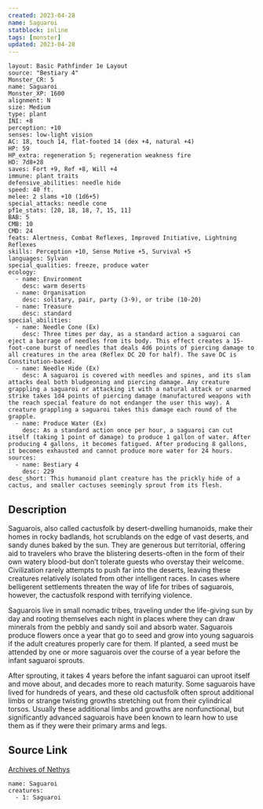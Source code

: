 ```yaml
---
created: 2023-04-28
name: Saguaroi
statblock: inline
tags: [monster]
updated: 2023-04-28
---
```

```statblock
layout: Basic Pathfinder 1e Layout
source: "Bestiary 4"
Monster_CR: 5
name: Saguaroi
Monster_XP: 1600
alignment: N
size: Medium
type: plant
INI: +8
perception: +10
senses: low-light vision
AC: 18, touch 14, flat-footed 14 (dex +4, natural +4)
HP: 59
HP_extra: regeneration 5; regeneration weakness fire
HD: 7d8+28
saves: Fort +9, Ref +8, Will +4
immune: plant traits
defensive_abilities: needle hide
speed: 40 ft.
melee: 2 slams +10 (1d6+5)
special_attacks: needle cone
pf1e_stats: [20, 18, 18, 7, 15, 11]
BAB: 5
CMB: 10
CMD: 24
feats: Alertness, Combat Reflexes, Improved Initiative, Lightning Reflexes
skills: Perception +10, Sense Motive +5, Survival +5
languages: Sylvan
special_qualities: freeze, produce water
ecology:
  - name: Environment
    desc: warm deserts
  - name: Organisation
    desc: solitary, pair, party (3-9), or tribe (10-20)
  - name: Treasure
    desc: standard
special_abilities:
  - name: Needle Cone (Ex)
    desc: Three times per day, as a standard action a saguaroi can eject a barrage of needles from its body. This effect creates a 15-foot-cone burst of needles that deals 4d6 points of piercing damage to all creatures in the area (Reflex DC 20 for half). The save DC is Constitution-based.
  - name: Needle Hide (Ex)
    desc: A saguaroi is covered with needles and spines, and its slam attacks deal both bludgeoning and piercing damage. Any creature grappling a saguaroi or attacking it with a natural attack or unarmed strike takes 1d4 points of piercing damage (manufactured weapons with the reach special feature do not endanger the user this way). A creature grappling a saguaroi takes this damage each round of the grapple.
  - name: Produce Water (Ex)
    desc: As a standard action once per hour, a saguaroi can cut itself (taking 1 point of damage) to produce 1 gallon of water. After producing 4 gallons, it becomes fatigued. After producing 8 gallons, it becomes exhausted and cannot produce more water for 24 hours.
sources:
  - name: Bestiary 4
    desc: 229
desc_short: This humanoid plant creature has the prickly hide of a cactus, and smaller cactuses seemingly sprout from its flesh.
```
## Description
Saguarois, also called cactusfolk by desert-dwelling humanoids, make their homes in rocky badlands, hot scrublands on the edge of vast deserts, and sandy dunes baked by the sun. They are generous but territorial, offering aid to travelers who brave the blistering deserts-often in the form of their own watery blood-but don’t tolerate guests who overstay their welcome. Civilization rarely attempts to push far into the deserts, leaving these creatures relatively isolated from other intelligent races. In cases where belligerent settlements threaten the way of life for tribes of saguarois, however, the cactusfolk respond with terrifying violence.

Saguarois live in small nomadic tribes, traveling under the life-giving sun by day and rooting themselves each night in places where they can draw minerals from the pebbly and sandy soil and absorb water. Saguarois produce flowers once a year that go to seed and grow into young saguarois if the adult creatures properly care for them. If planted, a seed must be attended by one or more saguarois over the course of a year before the infant saguaroi sprouts.

After sprouting, it takes 4 years before the infant saguaroi can uproot itself and move about, and decades more to reach maturity. Some saguarois have lived for hundreds of years, and these old cactusfolk often sprout additional limbs or strange twisting growths stretching out from their cylindrical torsos. Usually these additional limbs and growths are nonfunctional, but significantly advanced saguarois have been known to learn how to use them as if they were their primary arms and legs.
## Source Link
[Archives of Nethys](https://aonprd.com/MonsterDisplay.aspx?ItemName=Saguaroi)
```encounter-table
name: Saguaroi
creatures:
  - 1: Saguaroi
```

